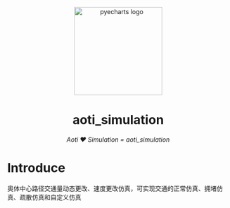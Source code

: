 <p align="center">
    <img src="https://user-images.githubusercontent.com/19553554/39612358-499eb2ae-4f91-11e8-8f56-179c4f0bf2df.png" alt="pyecharts logo" width=200 height=200 />
</p>
<h1 align="center">aoti_simulation</h1>
<p align="center">
    <em>Aoti ❤️ Simulation = aoti_simulation</em>
</p>


# Introduce
奥体中心路径交通量动态更改、速度更改仿真，可实现交通的正常仿真、拥堵仿真、疏散仿真和自定义仿真

